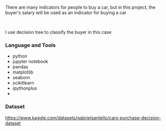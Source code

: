 There are many indicators for people to buy a car, but in this project, the buyer's salary will be used as an indicator for buying a car

</br>

I use decision tree to classify the buyer in this case

### Language and Tools
- python
- jupyter notebook
- pandas
- matplotlib
- seaborn
- scikitlearn
- ipythonplus
- 
### Dataset
https://www.kaggle.com/datasets/gabrielsantello/cars-purchase-decision-dataset
